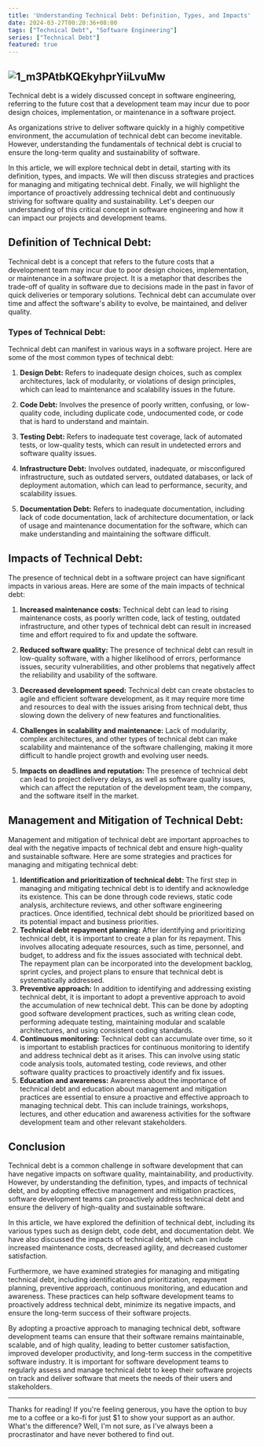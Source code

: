 ```yaml
---
title: 'Understanding Technical Debt: Definition, Types, and Impacts'
date: 2024-03-27T00:20:36+08:00
tags: ["Technical Debt", "Software Engineering"]
series: ["Technical Debt"]
featured: true
---
```


![1_m3PAtbKQEkyhprYiiLvuMw](/assets/1_m3PAtbKQEkyhprYiiLvuMw.png)
---
Technical debt is a widely discussed concept in software engineering, referring to the future cost that a development team may incur due to poor design choices, implementation, or maintenance in a software project. 
<!--more-->
As organizations strive to deliver software quickly in a highly competitive environment, the accumulation of technical debt can become inevitable. However, understanding the fundamentals of technical debt is crucial to ensure the long-term quality and sustainability of software.

In this article, we will explore technical debt in detail, starting with its definition, types, and impacts. We will then discuss strategies and practices for managing and mitigating technical debt. Finally, we will highlight the importance of proactively addressing technical debt and continuously striving for software quality and sustainability. Let's deepen our understanding of this critical concept in software engineering and how it can impact our projects and development teams.

## Definition of Technical Debt:
Technical debt is a concept that refers to the future costs that a development team may incur due to poor design choices, implementation, or maintenance in a software project. It is a metaphor that describes the trade-off of quality in software due to decisions made in the past in favor of quick deliveries or temporary solutions. Technical debt can accumulate over time and affect the software's ability to evolve, be maintained, and deliver quality.
### Types of Technical Debt:
Technical debt can manifest in various ways in a software project. Here are some of the most common types of technical debt:

1.  **Design Debt:** Refers to inadequate design choices, such as complex architectures, lack of modularity, or violations of design principles, which can lead to maintenance and scalability issues in the future.

2. **Code Debt:** Involves the presence of poorly written, confusing, or low-quality code, including duplicate code, undocumented code, or code that is hard to understand and maintain.

3. **Testing Debt:** Refers to inadequate test coverage, lack of automated tests, or low-quality tests, which can result in undetected errors and software quality issues.

4. **Infrastructure Debt:** Involves outdated, inadequate, or misconfigured infrastructure, such as outdated servers, outdated databases, or lack of deployment automation, which can lead to performance, security, and scalability issues.

5. **Documentation Debt:** Refers to inadequate documentation, including lack of code documentation, lack of architecture documentation, or lack of usage and maintenance documentation for the software, which can make understanding and maintaining the software difficult.

## Impacts of Technical Debt:
The presence of technical debt in a software project can have significant impacts in various areas. Here are some of the main impacts of technical debt:

1. **Increased maintenance costs:** Technical debt can lead to rising maintenance costs, as poorly written code, lack of testing, outdated infrastructure, and other types of technical debt can result in increased time and effort required to fix and update the software.

2. **Reduced software quality:** The presence of technical debt can result in low-quality software, with a higher likelihood of errors, performance issues, security vulnerabilities, and other problems that negatively affect the reliability and usability of the software.

3. **Decreased development speed:** Technical debt can create obstacles to agile and efficient software development, as it may require more time and resources to deal with the issues arising from technical debt, thus slowing down the delivery of new features and functionalities.

4. **Challenges in scalability and maintenance:** Lack of modularity, complex architectures, and other types of technical debt can make scalability and maintenance of the software challenging, making it more difficult to handle project growth and evolving user needs.

5. **Impacts on deadlines and reputation:** The presence of technical debt can lead to project delivery delays, as well as software quality issues, which can affect the reputation of the development team, the company, and the software itself in the market.

## Management and Mitigation of Technical Debt:
Management and mitigation of technical debt are important approaches to deal with the negative impacts of technical debt and ensure high-quality and sustainable software. Here are some strategies and practices for managing and mitigating technical debt:
1. **Identification and prioritization of technical debt:** The first step in managing and mitigating technical debt is to identify and acknowledge its existence. This can be done through code reviews, static code analysis, architecture reviews, and other software engineering practices. Once identified, technical debt should be prioritized based on its potential impact and business priorities.
2. **Technical debt repayment planning:** After identifying and prioritizing technical debt, it is important to create a plan for its repayment. This involves allocating adequate resources, such as time, personnel, and budget, to address and fix the issues associated with technical debt. The repayment plan can be incorporated into the development backlog, sprint cycles, and project plans to ensure that technical debt is systematically addressed.
3. **Preventive approach:** In addition to identifying and addressing existing technical debt, it is important to adopt a preventive approach to avoid the accumulation of new technical debt. This can be done by adopting good software development practices, such as writing clean code, performing adequate testing, maintaining modular and scalable architectures, and using consistent coding standards.
4. **Continuous monitoring:** Technical debt can accumulate over time, so it is important to establish practices for continuous monitoring to identify and address technical debt as it arises. This can involve using static code analysis tools, automated testing, code reviews, and other software quality practices to proactively identify and fix issues.
5. **Education and awareness:** Awareness about the importance of technical debt and education about management and mitigation practices are essential to ensure a proactive and effective approach to managing technical debt. This can include trainings, workshops, lectures, and other education and awareness activities for the software development team and other relevant stakeholders.

## Conclusion
Technical debt is a common challenge in software development that can have negative impacts on software quality, maintainability, and productivity. However, by understanding the definition, types, and impacts of technical debt, and by adopting effective management and mitigation practices, software development teams can proactively address technical debt and ensure the delivery of high-quality and sustainable software.

In this article, we have explored the definition of technical debt, including its various types such as design debt, code debt, and documentation debt. We have also discussed the impacts of technical debt, which can include increased maintenance costs, decreased agility, and decreased customer satisfaction.

Furthermore, we have examined strategies for managing and mitigating technical debt, including identification and prioritization, repayment planning, preventive approach, continuous monitoring, and education and awareness. These practices can help software development teams to proactively address technical debt, minimize its negative impacts, and ensure the long-term success of their software projects.

By adopting a proactive approach to managing technical debt, software development teams can ensure that their software remains maintainable, scalable, and of high quality, leading to better customer satisfaction, improved developer productivity, and long-term success in the competitive software industry. It is important for software development teams to regularly assess and manage technical debt to keep their software projects on track and deliver software that meets the needs of their users and stakeholders.

---

Thanks for reading!
If you're feeling generous, you have the option to buy me to a coffee or a ko-fi for just $1 to show your support as an author. What's the difference? Well, I'm not sure, as I've always been a procrastinator and have never bothered to find out.